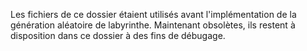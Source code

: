Les fichiers de ce dossier étaient utilisés avant l'implémentation de la génération aléatoire de labyrinthe.
Maintenant obsolètes, ils restent à disposition dans ce dossier à des fins de débugage.